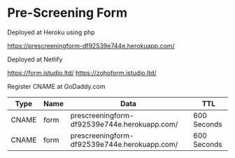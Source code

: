 # Pre-Screening Form 

Deployed at Heroku using php

https://prescreeningform-df92539e744e.herokuapp.com/

Deployed at Netlify

https://form.istudio.ltd/
https://zohoform.istudio.ltd/

Register CNAME at GoDaddy.com

| Type  | Name | Data                                         | TTL         |
|-------|------|----------------------------------------------|-------------|
| CNAME | form | prescreeningform-df92539e744e.herokuapp.com/ | 600 Seconds |
| CNAME | form | prescreeningform-df92539e744e.herokuapp.com/ | 600 Seconds |
